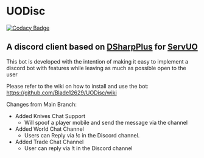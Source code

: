 # UODisc

[![Codacy Badge](https://api.codacy.com/project/badge/Grade/a58949893f9342669c842a39c89535ad)](https://app.codacy.com/gh/Blade12629/UODisc?utm_source=github.com&utm_medium=referral&utm_content=Blade12629/UODisc&utm_campaign=Badge_Grade_Settings)

A discord client based on [DSharpPlus](https://github.com/DSharpPlus/DSharpPlus) for [ServUO](https://github.com/ServUO/ServUO)
---

This bot is developed with the intention of making it easy to implement a discord bot with features while leaving as much as possible open to the user

Please refer to the wiki on how to install and use the bot: https://github.com/Blade12629/UODisc/wiki


Changes from Main Branch:
- Added Knives Chat Support
  - Will spoof a player mobile and send the message via the channel
- Added World Chat Channel
  - Users can Reply via !c in the Discord channel.
- Added Trade Chat Channel
  - User can reply via !t in the Discord channel
